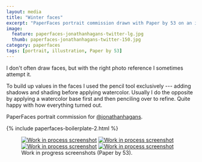 ```yaml
---
layout: media
title: "Winter faces"
excerpt: "PaperFaces portrait commission drawn with Paper by 53 on an iPad."
image: 
  feature: paperfaces-jonathanhagans-twitter-lg.jpg
  thumb: paperfaces-jonathanhagans-twitter-150.jpg
category: paperfaces
tags: [portrait, illustration, Paper by 53]
---
```


I don't often draw faces, but with the right photo reference I sometimes attempt it. 

To build up values in the faces I used the pencil tool exclusively --- adding shadows and shading before applying watercolor. Usually I do the opposite by applying a watercolor base first and then penciling over to refine. Quite happy with how everything turned out.

PaperFaces portrait commission for <a href="http://twitter.com/jonathanhagans">@jonathanhagans</a>.

{% include paperfaces-boilerplate-2.html %}

<figure class="half">
	<a href="{{ site.url }}/images/paperfaces-jonathanhagans-process-1-lg.jpg"><img src="{{ site.url }}/images/paperfaces-jonathanhagans-process-1-600.jpg" alt="Work in process screenshot"></a>
	<a href="{{ site.url }}/images/paperfaces-jonathanhagans-process-2-lg.jpg"><img src="{{ site.url }}/images/paperfaces-jonathanhagans-process-2-600.jpg" alt="Work in process screenshot"></a>
	<a href="{{ site.url }}/images/paperfaces-jonathanhagans-process-3-lg.jpg"><img src="{{ site.url }}/images/paperfaces-jonathanhagans-process-3-600.jpg" alt="Work in process screenshot"></a>
	<a href="{{ site.url }}/images/paperfaces-jonathanhagans-process-4-lg.jpg"><img src="{{ site.url }}/images/paperfaces-jonathanhagans-process-4-600.jpg" alt="Work in process screenshot"></a>
	<figcaption>Work in progress screenshots (Paper by 53).</figcaption>
</figure>